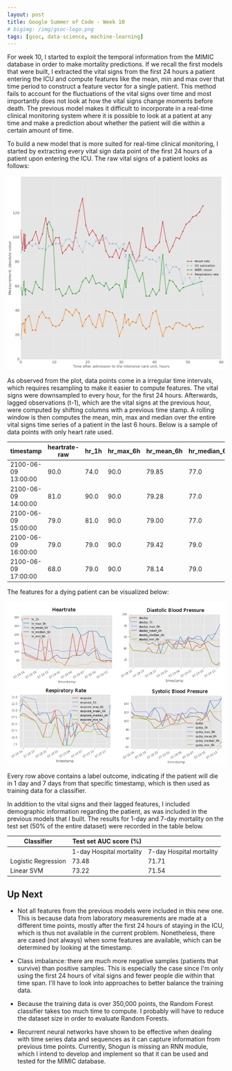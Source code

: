 ```yaml
---
layout: post
title: Google Summer of Code - Week 10
# bigimg: /img/gsoc-logo.png
tags: [gsoc, data-science, machine-learning]
---
```


For week 10, I started to exploit the temporal information from the MIMIC database in order to make mortality predictions. If we recall the first models that were built, I extracted the vital signs from the first 24 hours a patient entering the ICU and compute features like the mean, min and max over that time period to construct a feature vector for a single patient. This method fails to account for the fluctuations of the vital signs over time and most importantly does not look at how the vital signs change moments before death. The previous model makes it difficult to incorporate in a real-time clinical monitoring system where it is possible to look at a patient at any time and make a prediction about whether the patient will die within a certain amount of time.

To build a new model that is more suited for real-time clinical monitoring, I started by extracting every vital sign data point of the first 24 hours of a patient upon entering the ICU. The raw vital signs of a patient looks as follows:

![](/img/week10/single-patient-vitals.png "Patient Vital Signs")

As observed from the plot, data points come in a irregular time intervals, which requires resampling to make it easier to compute features. The vital signs were downsampled to every hour, for the first 24 hours. Afterwards, lagged observations (t-1), which are the vital signs at the previous hour, were computed by shifting columns with a previous time stamp. A rolling window is then computes the mean, min, max and median over the entire vital signs time series of a patient in the last 6 hours. Below is a sample of data points with only heart rate used.

| timestamp           | heartrate-raw | hr_1h | hr_max_6h | hr_mean_6h | hr_median_6h | hr_min_6h |
|---------------------|---------------|-------|-----------|------------|--------------|-----------|
| 2100-06-09 13:00:00 | 90.0          | 74.0  | 90.0      | 79.85      | 77.0         | 74.0      |
| 2100-06-09 14:00:00 | 81.0          | 90.0  | 90.0      | 79.28      | 77.0         | 74.0      |
| 2100-06-09 15:00:00 | 79.0          | 81.0  | 90.0      | 79.00      | 77.0         | 74.0      |
| 2100-06-09 16:00:00 | 79.0          | 79.0  | 90.0      | 79.42      | 79.0         | 74.0      |
| 2100-06-09 17:00:00 | 68.0          | 79.0  | 90.0      | 78.14      | 79.0         | 68.0      |

The features for a dying patient can be visualized below:

![](/img/week10/features-patient.png "Patient Features")

Every row above contains a label outcome, indicating if the patient will die in 1 day and 7 days from that specific timestamp, which is then used as training data for a classifier. 

In addition to the vital signs and their lagged features, I included demographic information regarding the patient, as was included in the previous models that I built. The results for 1-day and 7-day mortality on the test set (50% of the entire dataset) were recorded in the table below.

| Classifier          | Test set AUC score (%)    |                            |
|---------------------|---------------------------|----------------------------|
|                     | 1-day Hospital mortality  | 7-day Hospital mortality   |
| Logistic Regression | 73.48                     | 71.71                      |
| Linear SVM          | 73.22                     | 71.54                      |

## Up Next

* Not all features from the previous models were included in this new one. This is because data from laboratory measurements are made at a different time points, mostly after the first 24 hours of staying in the ICU, which is thus not available in the current problem. Nonetheless, there are cased (not always) when some features are available, which can be determined by looking at the timestamp.

* Class imbalance: there are much more negative samples (patients that survive) than positive samples. This is especially the case since I'm only using the first 24 hours of vital signs and fewer people die within that time span. I'll have to look into approaches to better balance the training data.

* Because the training data is over 350,000 points, the Random Forest classifier takes too much time to compute. I probably will have to reduce the dataset size in order to evaluate Random Forests.

* Recurrent neural networks have shown to be effective when dealing with time series data and sequences as it can capture information from previous time points. Currently, Shogun is missing an RNN module, which I intend to develop and implement so that it can be used and tested for the MIMIC database.